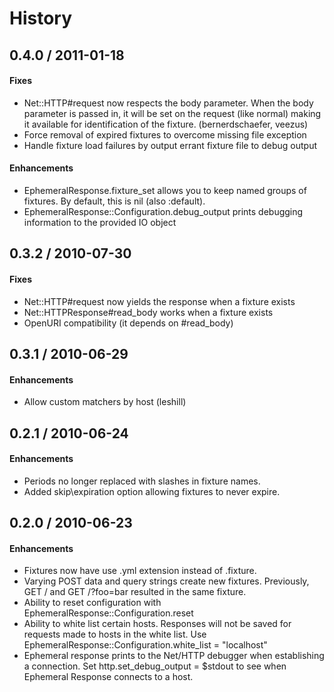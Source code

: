 History
=======

0.4.0 / 2011-01-18
----------------

#### Fixes

* Net::HTTP#request now respects the body parameter. When the body
  parameter is passed in, it will be set on the request (like normal)
  making it available for identification of the fixture. (bernerdschaefer,
  veezus)
* Force removal of expired fixtures to overcome missing file exception
* Handle fixture load failures by output errant fixture file to debug output


#### Enhancements

* EphemeralResponse.fixture\_set allows you to keep named groups of fixtures. By
  default, this is nil (also :default).
* EphemeralResponse::Configuration.debug\_output prints debugging information to
  the provided IO object

0.3.2 / 2010-07-30
------------------

#### Fixes

* Net::HTTP#request now yields the response when a fixture exists
* Net::HTTPResponse#read\_body works when a fixture exists
* OpenURI compatibility (it depends on #read\_body)

0.3.1 / 2010-06-29
--------------

#### Enhancements

* Allow custom matchers by host (leshill)

0.2.1 / 2010-06-24
--------------

#### Enhancements

* Periods no longer replaced with slashes in fixture names.
* Added skip\expiration option allowing fixtures to never expire.

0.2.0 / 2010-06-23
--------------

#### Enhancements

* Fixtures now have use .yml extension instead of .fixture.
* Varying POST data and query strings create new fixtures. Previously, GET /
  and GET /?foo=bar resulted in the same fixture.
* Ability to reset configuration with EphemeralResponse::Configuration.reset
* Ability to white list certain hosts. Responses will not be saved for requests
  made to hosts in the white list.
  Use EphemeralResponse::Configuration.white\_list = "localhost"
* Ephemeral response prints to the Net/HTTP debugger when establishing a
  connection. Set http.set\_debug\_output = $stdout to see when Ephemeral
  Response connects to a host.

